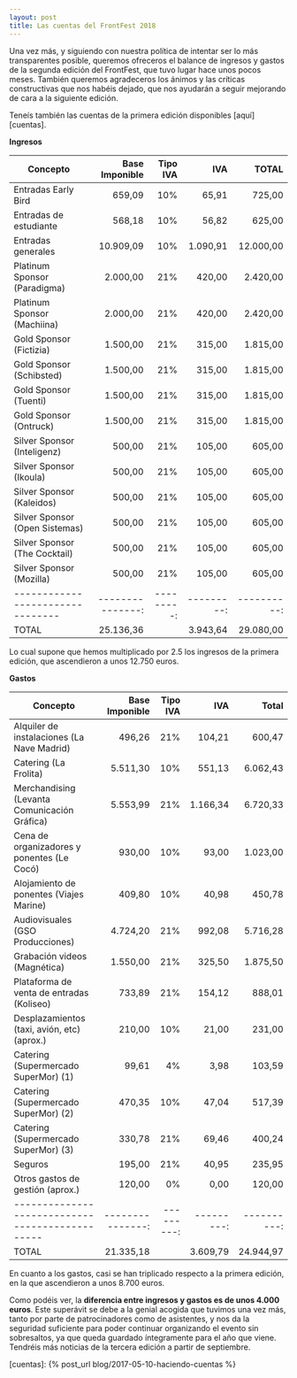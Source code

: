 ```yaml
---
layout: post
title: Las cuentas del FrontFest 2018
---
```


Una vez más, y siguiendo con nuestra política de intentar ser lo más transparentes posible, queremos ofreceros el balance de ingresos y gastos de la segunda edición del FrontFest, que tuvo lugar hace unos pocos meses. También queremos agradeceros los ánimos y las críticas constructivas que nos habéis dejado, que nos ayudarán a seguir mejorando de cara a la siguiente edición.

Teneís también las cuentas de la primera edición disponibles [aquí][cuentas].

**Ingresos**

| Concepto                       | Base Imponible | Tipo IVA |      IVA |     TOTAL | 
|--------------------------------|---------------:|---------:|---------:|----------:| 
| Entradas Early Bird            |         659,09 |      10% |    65,91 |    725,00 | 
| Entradas de estudiante         |         568,18 |      10% |    56,82 |    625,00 | 
| Entradas generales             |      10.909,09 |      10% | 1.090,91 | 12.000,00 | 
| Platinum Sponsor (Paradigma)   |       2.000,00 |      21% |   420,00 |  2.420,00 | 
| Platinum Sponsor (Machiina)    |       2.000,00 |      21% |   420,00 |  2.420,00 | 
| Gold Sponsor (Fictizia)        |       1.500,00 |      21% |   315,00 |  1.815,00 | 
| Gold Sponsor (Schibsted)       |       1.500,00 |      21% |   315,00 |  1.815,00 | 
| Gold Sponsor (Tuenti)          |       1.500,00 |      21% |   315,00 |  1.815,00 | 
| Gold Sponsor (Ontruck)         |       1.500,00 |      21% |   315,00 |  1.815,00 | 
| Silver Sponsor (Inteligenz)    |         500,00 |      21% |   105,00 |    605,00 | 
| Silver Sponsor (Ikoula)        |         500,00 |      21% |   105,00 |    605,00 | 
| Silver Sponsor (Kaleidos)      |         500,00 |      21% |   105,00 |    605,00 | 
| Silver Sponsor (Open Sistemas) |         500,00 |      21% |   105,00 |    605,00 | 
| Silver Sponsor (The Cocktail)  |         500,00 |      21% |   105,00 |    605,00 | 
| Silver Sponsor (Mozilla)       |         500,00 |      21% |   105,00 |    605,00 | 
|--------------------------------|---------------:|---------:|---------:|----------:| 
| TOTAL                          |      25.136,36 |          | 3.943,64 | 29.080,00 | 

Lo cual supone que hemos multiplicado por 2.5 los ingresos de la primera edición, que ascendieron a unos 12.750 euros.

**Gastos**

| Concepto                                      | Base Imponible | Tipo IVA |      IVA |     Total | 
|-----------------------------------------------|---------------:|---------:|---------:|----------:| 
| Alquiler de instalaciones (La Nave Madrid)    |         496,26 |      21% |   104,21 |    600,47 | 
| Catering (La Frolita)                         |       5.511,30 |      10% |   551,13 |  6.062,43 | 
| Merchandising (Levanta Comunicación Gráfica)  |       5.553,99 |      21% | 1.166,34 |  6.720,33 | 
| Cena de organizadores y ponentes (Le Cocó)    |         930,00 |      10% |    93,00 |  1.023,00 | 
| Alojamiento de ponentes (Viajes Marine)       |         409,80 |      10% |    40,98 |    450,78 | 
| Audiovisuales (GSO Producciones)              |       4.724,20 |      21% |   992,08 |  5.716,28 | 
| Grabación videos (Magnética)                  |       1.550,00 |      21% |   325,50 |  1.875,50 | 
| Plataforma de venta de entradas (Koliseo)     |         733,89 |      21% |   154,12 |    888,01 | 
| Desplazamientos (taxi, avión, etc) (aprox.)   |         210,00 |      10% |    21,00 |    231,00 |         
| Catering (Supermercado SuperMor) (1)          |          99,61 |       4% |     3,98 |    103,59 | 
| Catering (Supermercado SuperMor) (2)          |         470,35 |      10% |    47,04 |    517,39 | 
| Catering (Supermercado SuperMor) (3)          |         330,78 |      21% |    69,46 |    400,24 | 
| Seguros                                       |         195,00 |      21% |    40,95 |    235,95 | 
| Otros gastos de gestión (aprox.)              |         120,00 |       0% |     0,00 |    120,00 | 
|-----------------------------------------------|---------------:|---------:|---------:|----------:| 
| TOTAL                                         |      21.335,18 |          | 3.609,79 | 24.944,97 | 

En cuanto a los gastos, casi se han triplicado respecto a la primera edición, en la que ascendieron a unos 8.700 euros.

Como podéis ver, la **diferencia entre ingresos y gastos es de unos 4.000 euros**. Este superávit se debe a la genial acogida que tuvimos una vez más, tanto por parte de patrocinadores como de asistentes, y nos da la seguridad suficiente para poder continuar organizando el evento sin sobresaltos, ya que queda guardado íntegramente para el año que viene. Tendréis más noticias de la tercera edición a partir de septiembre.

[cuentas]: {% post_url blog/2017-05-10-haciendo-cuentas %}
